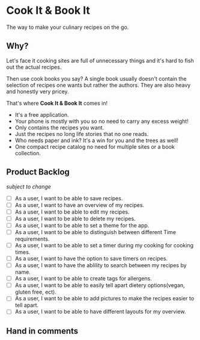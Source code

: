 # Cook It & Book It
The way to make your culinary recipes on the go.
## Why?
Let's face it cooking sites are full of unnecessary things and it's hard to fish out the actual recipes.

Then use cook books you say? A single book usually doesn't contain the selection of recipes one wants but rather the authors. They are also heavy and honestly very pricey.

That's where **Cook It & Book It** comes in! 
* It's a free application.
* Your phone is mostly with you so no need to carry any excess weight!
* Only contains the recipes you want.
* Just the recipes no long life stories that no one reads.
* Who needs paper and ink? It's a win for you and the trees as well!
* One compact recipe catalog no need for multiple sites or a book collection.
## Product Backlog
*subject to change*
 - [ ] As a user, I want to be able to save recipes.
 - [ ] As a user, I want to have an overview of my recipes.
 - [ ] As a user, I want to be able to edit my recipes.
 - [ ] As a user, I want to be able to delete my recipes.
 - [ ] As a user, I want to be able to set a theme for the app.
 - [ ] As a user, I want to be able to distinguish between different Time requirements.
 - [ ] As a user, I want to be able to set a timer during my cooking for cooking times.
 - [ ] As a user, I want to have the option to save timers on recipes.
 - [ ] As a user, I want to have the ablility to search between my recipes by name.
 - [ ] As a user, I want to be able to create tags for allergens.
 - [ ] As a user, I want to be able to easily tell apart dietery options(vegan, gluten free, ect).
 - [ ] As a user, I want to be able to add pictures to make the recipes easier to tell apart.
 - [ ] As a user, I want to be able to have different layouts for my overview. 
 ## Hand in comments
